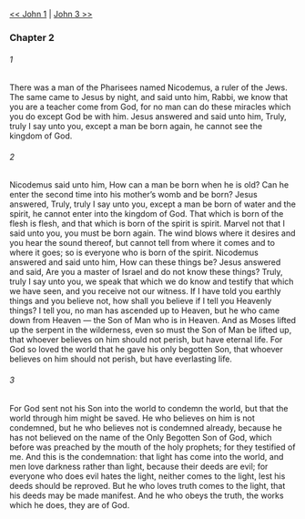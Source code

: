 [<< John 1](John%201)  |  [John 3 >>](John%203)

### Chapter 2
###### 1
There was a man of the Pharisees named Nicodemus, a ruler of the Jews. The same came to Jesus by night, and said unto him, Rabbi, we know that you are a teacher come from God, for no man can do these miracles which you do except God be with him. Jesus answered and said unto him, Truly, truly I say unto you, except a man be born again, he cannot see the kingdom of God.

###### 2
Nicodemus said unto him, How can a man be born when he is old? Can he enter the second time into his mother’s womb and be born? Jesus answered, Truly, truly I say unto you, except a man be born of water and the spirit, he cannot enter into the kingdom of God. That which is born of the flesh is flesh, and that which is born of the spirit is spirit. Marvel not that I said unto you, you must be born again. The wind blows where it desires and you hear the sound thereof, but cannot tell from where it comes and to where it goes; so is everyone who is born of the spirit. Nicodemus answered and said unto him, How can these things be? Jesus answered and said, Are you a master of Israel and do not know these things? Truly, truly I say unto you, we speak that which we do know and testify that which we have seen, and you receive not our witness. If I have told you earthly things and you believe not, how shall you believe if I tell you Heavenly things? I tell you, no man has ascended up to Heaven, but he who came down from Heaven — the Son of Man who is in Heaven. And as Moses lifted up the serpent in the wilderness, even so must the Son of Man be lifted up, that whoever believes on him should not perish, but have eternal life. For God so loved the world that he gave his only begotten Son, that whoever believes on him should not perish, but have everlasting life.

###### 3
For God sent not his Son into the world to condemn the world, but that the world through him might be saved. He who believes on him is not condemned, but he who believes not is condemned already, because he has not believed on the name of the Only Begotten Son of God, which before was preached by the mouth of the holy prophets; for they testified of me. And this is the condemnation: that light has come into the world, and men love darkness rather than light, because their deeds are evil; for everyone who does evil hates the light, neither comes to the light, lest his deeds should be reproved. But he who loves truth comes to the light, that his deeds may be made manifest. And he who obeys the truth, the works which he does, they are of God.